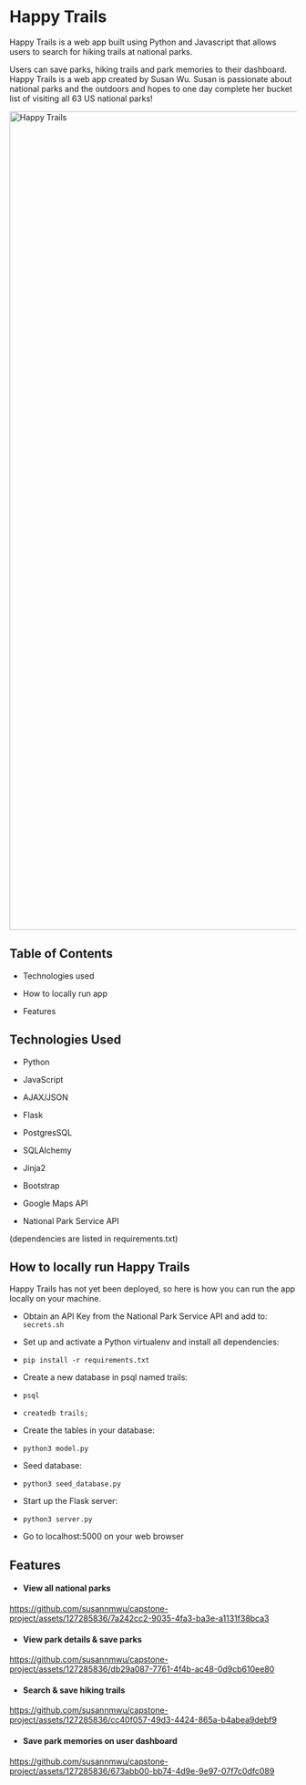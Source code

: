 # Happy Trails

Happy Trails is a web app built using Python and Javascript that allows users to search for hiking trails at national parks.

Users can save parks, hiking trails and park memories to their dashboard. Happy Trails is a web app created by Susan Wu. Susan is passionate about national parks and the outdoors and hopes to one day complete her bucket list of visiting all 63 US national parks!

<img width="1436" alt="Happy Trails" src="https://github.com/susannmwu/capstone-project/assets/127285836/384f9f43-d65f-46ce-9d37-a9bdcb65792a">

## Table of Contents

- Technologies used

- How to locally run app

- Features

## Technologies Used

- Python

- JavaScript

- AJAX/JSON

- Flask

- PostgresSQL

- SQLAlchemy

- Jinja2

- Bootstrap

- Google Maps API

- National Park Service API

(dependencies are listed in requirements.txt)

## How to locally run Happy Trails

Happy Trails has not yet been deployed, so here is how you can run the app locally on your machine.

- Obtain an API Key from the National Park Service API and add to: `secrets.sh`

- Set up and activate a Python virtualenv and install all dependencies:

- `pip install -r requirements.txt`

- Create a new database in psql named trails:

- `psql`

- `createdb trails;`

- Create the tables in your database:

- `python3 model.py`

- Seed database:

- `python3 seed_database.py`

- Start up the Flask server:

- `python3 server.py`

- Go to localhost:5000 on your web browser

## Features

- #### View all national parks

https://github.com/susannmwu/capstone-project/assets/127285836/7a242cc2-9035-4fa3-ba3e-a1131f38bca3

- #### View park details & save parks

https://github.com/susannmwu/capstone-project/assets/127285836/db29a087-7761-4f4b-ac48-0d9cb610ee80

- #### Search & save hiking trails

https://github.com/susannmwu/capstone-project/assets/127285836/cc40f057-49d3-4424-865a-b4abea9debf9

- #### Save park memories on user dashboard

https://github.com/susannmwu/capstone-project/assets/127285836/673abb00-bb74-4d9e-9e97-07f7c0dfc089
